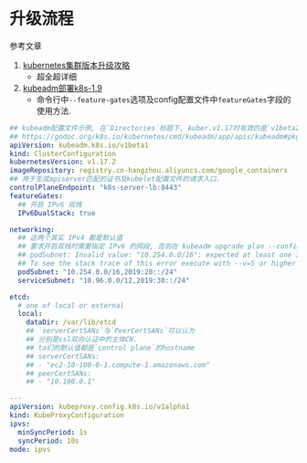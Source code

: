# 升级流程

参考文章

1. [kubernetes集群版本升级攻略](https://blog.51cto.com/newfly/2440901)
    - 超全超详细
2. [kubeadm部署k8s-1.9](https://www.cnblogs.com/lixuebin/p/10813970.html)
    - 命令行中`--feature-gates`选项及config配置文件中`featureGates`字段的使用方法.

```yaml
## kubeadm配置文件示例, 在`Directories`标题下, kuber.v1.17时有效的是`v1beta2`子目录
## https://godoc.org/k8s.io/kubernetes/cmd/kubeadm/app/apis/kubeadm#pkg-subdirectories
apiVersion: kubeadm.k8s.io/v1beta1
kind: ClusterConfiguration
kubernetesVersion: v1.17.2
imageRepository: registry.cn-hangzhou.aliyuncs.com/google_containers
## 用于生成apiserver匹配的证书及kubelet配置文件的请求入口.
controlPlaneEndpoint: "k8s-server-lb:8443"
featureGates:
  ## 开启 IPv6 双栈
  IPv6DualStack: true

networking:
  ## 这两个其实 IPv4 都是默认值
  ## 要求开启双栈时需要指定 IPv6 的网段, 否则在 kubeadm upgrade plan --config kubeadm-config.yaml 时会出现如下错误
  ## podSubnet: Invalid value: "10.254.0.0/16": expected at least one IP from each family (v4 or v6) for dual-stack networking
  ## To see the stack trace of this error execute with --v=5 or higher
  podSubnet: "10.254.0.0/16,2019:20::/24"
  serviceSubnet: "10.96.0.0/12,2019:30::/24"

etcd:
  # one of local or external
  local:
    dataDir: /var/lib/etcd
    ## `serverCertSANs`与`PeerCertSANs`可以认为
    ## 分别是ssl双向认证中的主体CN.
    ## ta们的默认值都是`control plane`的hostname
    ## serverCertSANs:
    ## - "ec2-10-100-0-1.compute-1.amazonaws.com"
    ## peerCertSANs:
    ## - "10.100.0.1"

---
apiVersion: kubeproxy.config.k8s.io/v1alpha1
kind: KubeProxyConfiguration
ipvs:
  minSyncPeriod: 1s
  syncPeriod: 10s
mode: ipvs

```